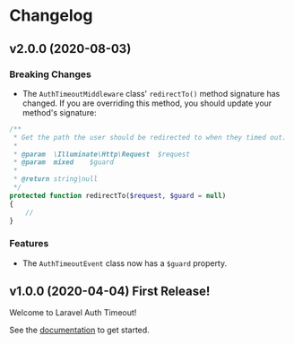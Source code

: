 # Changelog

## v2.0.0 (2020-08-03)

### Breaking Changes

-   The `AuthTimeoutMiddleware` class' `redirectTo()` method signature has changed. If you are overriding this method, you should update your method's signature:

```php
/**
 * Get the path the user should be redirected to when they timed out.
 *
 * @param  \Illuminate\Http\Request  $request
 * @param  mixed    $guard
 *
 * @return string|null
 */
protected function redirectTo($request, $guard = null)
{
    //
}
```

### Features

-   The `AuthTimeoutEvent` class now has a `$guard` property.

## v1.0.0 (2020-04-04) First Release!

Welcome to Laravel Auth Timeout!

See the [documentation](./README.md) to get started.
